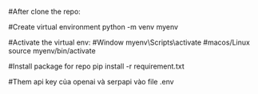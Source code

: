 #After clone the repo: 

#Create virtual environment
python -m venv myenv

#Activate the virtual env:
#Window
myenv\Scripts\activate
#macos/Linux
source myenv/bin/activate

#Install package for repo
pip install -r requirement.txt


#Them api key của openai và serpapi vào file .env
